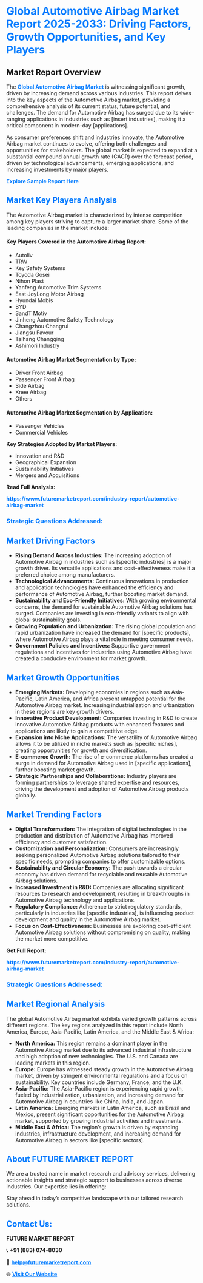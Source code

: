 <h1 style="color: #007BFF;">Global Automotive Airbag Market Report 2025-2033: Driving Factors, Growth Opportunities, and Key Players</h1>

<section id="overview">
<h2>Market Report Overview</h2>
<p>The <a href="https://www.futuremarketreport.com/industry-report/automotive-airbag-market" style="color: #007BFF; text-decoration: none;"><strong>Global Automotive Airbag Market</strong></a> is witnessing significant growth, driven by increasing demand across various industries. This report delves into the key aspects of the Automotive Airbag market, providing a comprehensive analysis of its current status, future potential, and challenges. The demand for Automotive Airbag has surged due to its wide-ranging applications in industries such as [insert industries], making it a critical component in modern-day [applications].</p>
<p>As consumer preferences shift and industries innovate, the Automotive Airbag market continues to evolve, offering both challenges and opportunities for stakeholders. The global market is expected to expand at a substantial compound annual growth rate (CAGR) over the forecast period, driven by technological advancements, emerging applications, and increasing investments by major players.</p>
</section>

<section id="overview">
<p><a href="https://www.futuremarketreport.com/request-sample/reportId=41237" style="color: #007BFF; text-decoration: none;"><strong>Explore Sample Report Here</strong></a></p>
</section>

<section id="key-players">
<h2 style="color: #007BFF;">Market Key Players Analysis</h2>
<p>The Automotive Airbag market is characterized by intense competition among key players striving to capture a larger market share. Some of the leading companies in the market include:</p>
<h4>Key Players Covered in the Automotive Airbag Report:</h4>
<ul><li>Autoliv</li><li>TRW</li><li>Key Safety Systems</li><li>Toyoda Gosei</li><li>Nihon Plast</li><li>Yanfeng Automotive Trim Systems</li><li>East JoyLong Motor Airbag</li><li>Hyundai Mobis</li><li>BYD</li><li>SandT Motiv</li><li>Jinheng Automotive Safety Technology</li><li>Changzhou Changrui</li><li>Jiangsu Favour</li><li>Taihang Changqing</li><li>Ashimori Industry</li></ul>
<h4>Automotive Airbag Market Segmentation by Type:</h4>
<ul><li>Driver Front Airbag</li><li>Passenger Front Airbag</li><li>Side Airbag</li><li>Knee Airbag</li><li>Others</li></ul>

<h4>Automotive Airbag Market Segmentation by Application:</h4>
<ul><li>Passenger Vehicles</li><li>Commercial Vehicles</li></ul>
<p><strong>Key Strategies Adopted by Market Players:</strong></p>
<ul>
<li>Innovation and R&D</li>
<li>Geographical Expansion</li>
<li>Sustainability Initiatives</li>
<li>Mergers and Acquisitions</li>
</ul>
</section>

<section>
<p><strong>Read Full Analysis: </strong></p><a href="https://www.futuremarketreport.com/industry-report/automotive-airbag-market" style="color: #007BFF; text-decoration: none;"><strong>https://www.futuremarketreport.com/industry-report/automotive-airbag-market</strong></a>
<h3 style="color: #007BFF;">Strategic Questions Addressed:</h3>
</section>

<section id="driving-factors">
<h2 style="color: #007BFF;">Market Driving Factors</h2>
<ul>
<li><strong>Rising Demand Across Industries:</strong> The increasing adoption of Automotive Airbag in industries such as [specific industries] is a major growth driver. Its versatile applications and cost-effectiveness make it a preferred choice among manufacturers.</li>
<li><strong>Technological Advancements:</strong> Continuous innovations in production and application technologies have enhanced the efficiency and performance of Automotive Airbag, further boosting market demand.</li>
<li><strong>Sustainability and Eco-Friendly Initiatives:</strong> With growing environmental concerns, the demand for sustainable Automotive Airbag solutions has surged. Companies are investing in eco-friendly variants to align with global sustainability goals.</li>
<li><strong>Growing Population and Urbanization:</strong> The rising global population and rapid urbanization have increased the demand for [specific products], where Automotive Airbag plays a vital role in meeting consumer needs.</li>
<li><strong>Government Policies and Incentives:</strong> Supportive government regulations and incentives for industries using Automotive Airbag have created a conducive environment for market growth.</li>
</ul>
</section>

<section id="growth-opportunities">
<h2 style="color: #007BFF;">Market Growth Opportunities</h2>
<ul>
<li><strong>Emerging Markets:</strong> Developing economies in regions such as Asia-Pacific, Latin America, and Africa present untapped potential for the Automotive Airbag market. Increasing industrialization and urbanization in these regions are key growth drivers.</li>
<li><strong>Innovative Product Development:</strong> Companies investing in R&D to create innovative Automotive Airbag products with enhanced features and applications are likely to gain a competitive edge.</li>
<li><strong>Expansion into Niche Applications:</strong> The versatility of Automotive Airbag allows it to be utilized in niche markets such as [specific niches], creating opportunities for growth and diversification.</li>
<li><strong>E-commerce Growth:</strong> The rise of e-commerce platforms has created a surge in demand for Automotive Airbag used in [specific applications], further boosting market growth.</li>
<li><strong>Strategic Partnerships and Collaborations:</strong> Industry players are forming partnerships to leverage shared expertise and resources, driving the development and adoption of Automotive Airbag products globally.</li>
</ul>
</section>

<section id="trending-factors">
<h2 style="color: #007BFF;">Market Trending Factors</h2>
<ul>
<li><strong>Digital Transformation:</strong> The integration of digital technologies in the production and distribution of Automotive Airbag has improved efficiency and customer satisfaction.</li>
<li><strong>Customization and Personalization:</strong> Consumers are increasingly seeking personalized Automotive Airbag solutions tailored to their specific needs, prompting companies to offer customizable options.</li>
<li><strong>Sustainability and Circular Economy:</strong> The push towards a circular economy has driven demand for recyclable and reusable Automotive Airbag solutions.</li>
<li><strong>Increased Investment in R&D:</strong> Companies are allocating significant resources to research and development, resulting in breakthroughs in Automotive Airbag technology and applications.</li>
<li><strong>Regulatory Compliance:</strong> Adherence to strict regulatory standards, particularly in industries like [specific industries], is influencing product development and quality in the Automotive Airbag market.</li>
<li><strong>Focus on Cost-Effectiveness:</strong> Businesses are exploring cost-efficient Automotive Airbag solutions without compromising on quality, making the market more competitive.</li>
</ul>
</section>

<section>
<p><strong>Get Full Report: </strong></p><a href="https://www.futuremarketreport.com/industry-report/automotive-airbag-market" style="color: #007BFF; text-decoration: none;"><strong>https://www.futuremarketreport.com/industry-report/automotive-airbag-market</strong></a>
<h3 style="color: #007BFF;">Strategic Questions Addressed:</h3>
</section>


<section id="regional-analysis">
<h2 style="color: #007BFF;">Market Regional Analysis</h2>
<p>The global Automotive Airbag market exhibits varied growth patterns across different regions. The key regions analyzed in this report include North America, Europe, Asia-Pacific, Latin America, and the Middle East & Africa:</p>
<ul>
<li><strong>North America:</strong> This region remains a dominant player in the Automotive Airbag market due to its advanced industrial infrastructure and high adoption of new technologies. The U.S. and Canada are leading markets in this region.</li>
<li><strong>Europe:</strong> Europe has witnessed steady growth in the Automotive Airbag market, driven by stringent environmental regulations and a focus on sustainability. Key countries include Germany, France, and the U.K.</li>
<li><strong>Asia-Pacific:</strong> The Asia-Pacific region is experiencing rapid growth, fueled by industrialization, urbanization, and increasing demand for Automotive Airbag in countries like China, India, and Japan.</li>
<li><strong>Latin America:</strong> Emerging markets in Latin America, such as Brazil and Mexico, present significant opportunities for the Automotive Airbag market, supported by growing industrial activities and investments.</li>
<li><strong>Middle East & Africa:</strong> The region’s growth is driven by expanding industries, infrastructure development, and increasing demand for Automotive Airbag in sectors like [specific sectors].</li>
</ul>
</section>

<footer>
<h2 style="color: #007BFF;">About FUTURE MARKET REPORT</h2>
<p>We are a trusted name in market research and advisory services, delivering actionable insights and strategic support to businesses across diverse industries. Our expertise lies in offering:</p>

<p>Stay ahead in today’s competitive landscape with our tailored research solutions.</p>

<h2 style="color: #007BFF;">Contact Us:</h2>
<p><strong>FUTURE MARKET REPORT</strong></p>
<p>📞 <strong>+91 (883) 074-8030</strong></p>
<p>📧 <strong><a href="mailto:help@futuremarketreport.com" style="color: #007BFF;">help@futuremarketreport.com</a></strong></p>
<p>🌐 <strong><a href="https://www.futuremarketreport.com/" style="color: #007BFF;">Visit Our Website</a></strong></p>
</footer>